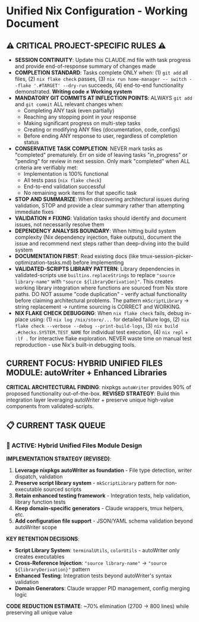 # Unified Nix Configuration - Working Document

## ⚠️ CRITICAL PROJECT-SPECIFIC RULES ⚠️ 
- **SESSION CONTINUITY**: Update this CLAUDE.md file with task progress and provide end-of-response summary of changes made
- **COMPLETION STANDARD**: Tasks complete ONLY when: (1) `git add` all files, (2) `nix flake check` passes, (3) `nix run home-manager -- switch --flake '.#TARGET' --dry-run` succeeds, (4) end-to-end functionality demonstrated. **Writing code ≠ Working system**
- **MANDATORY GIT COMMITS AT INFLECTION POINTS**: ALWAYS `git add` and `git commit` ALL relevant changes when:
  - Completing ANY task (even partially)
  - Reaching any stopping point in your response
  - Making significant progress on multi-step tasks
  - Creating or modifying ANY files (documentation, code, configs)
  - Before ending ANY response to user, regardless of completion status
- **CONSERVATIVE TASK COMPLETION**: NEVER mark tasks as "completed" prematurely. Err on side of leaving tasks "in_progress" or "pending" for review in next session. Only mark "completed" when ALL criteria are verifiably met:
  - Implementation is 100% functional
  - All tests pass (`nix flake check`)
  - End-to-end validation successful
  - No remaining work items for that specific task
- **STOP AND SUMMARIZE**: When discovering architectural issues during validation, STOP and provide a clear summary rather than attempting immediate fixes
- **VALIDATION ≠ FIXING**: Validation tasks should identify and document issues, not necessarily resolve them  
- **DEPENDENCY ANALYSIS BOUNDARY**: When hitting build system complexity (Nix dependency injection, flake outputs), document the issue and recommend next steps rather than deep-diving into the build system
- **DOCUMENTATION FIRST**: Read existing docs (like tmux-session-picker-optimization-tasks.md) before implementing
- **VALIDATED-SCRIPTS LIBRARY PATTERN**: Library dependencies in validated-scripts use `builtins.replaceStrings` to replace `"source library-name"` with `"source ${libraryDerivation}"`. This creates working library integration where functions are sourced from Nix store paths. DO NOT assume "code duplication" - verify actual functionality before claiming architectural problems. The pattern `mkScriptLibrary` → string replacement → runtime sourcing is CORRECT and WORKING.
- **NIX FLAKE CHECK DEBUGGING**: When `nix flake check` fails, debug in-place using: (1) `nix log /nix/store/...` for detailed failure logs, (2) `nix flake check --verbose --debug --print-build-logs`, (3) `nix build .#checks.SYSTEM.TEST_NAME` for individual test execution, (4) `nix repl` + `:lf .` for interactive flake exploration. NEVER waste time on manual test reproduction - use Nix's built-in debugging tools.

## CURRENT FOCUS: **HYBRID UNIFIED FILES MODULE: autoWriter + Enhanced Libraries**

**CRITICAL ARCHITECTURAL FINDING**: nixpkgs `autoWriter` provides 90% of proposed functionality out-of-the-box. **REVISED STRATEGY**: Build thin integration layer leveraging autoWriter + preserve unique high-value components from validated-scripts.

## 📋 CURRENT TASK QUEUE

### 🎯 ACTIVE: Hybrid Unified Files Module Design

**IMPLEMENTATION STRATEGY (REVISED)**:
1. **Leverage nixpkgs autoWriter as foundation** - File type detection, writer dispatch, validation
2. **Preserve script library system** - `mkScriptLibrary` pattern for non-executable sourced scripts
3. **Retain enhanced testing framework** - Integration tests, help validation, library function tests  
4. **Keep domain-specific generators** - Claude wrappers, tmux helpers, etc.
5. **Add configuration file support** - JSON/YAML schema validation beyond autoWriter scope

**KEY RETENTION DECISIONS**:
- **Script Library System**: `terminalUtils`, `colorUtils` - autoWriter only creates executables
- **Cross-Reference Injection**: `"source library-name"` → `"source ${libraryDerivation}"` pattern
- **Enhanced Testing**: Integration tests beyond autoWriter's syntax validation
- **Domain Generators**: Claude wrapper PID management, config merging logic

**CODE REDUCTION ESTIMATE**: ~70% elimination (2700 → 800 lines) while preserving all unique value
